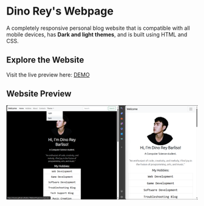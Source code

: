 # Dino Rey's Webpage

A completely responsive personal blog website that is compatible with all mobile devices, has **Dark and light themes**, and is built using HTML and CSS.


## Explore the Website

Visit the live preview here: [DEMO](https://drzania.github.io/Barliso-MidtermProject/)

## Website Preview

![Preview](https://github.com/drZania/Barliso-MidtermProject/blob/main/img/Preview.png)
